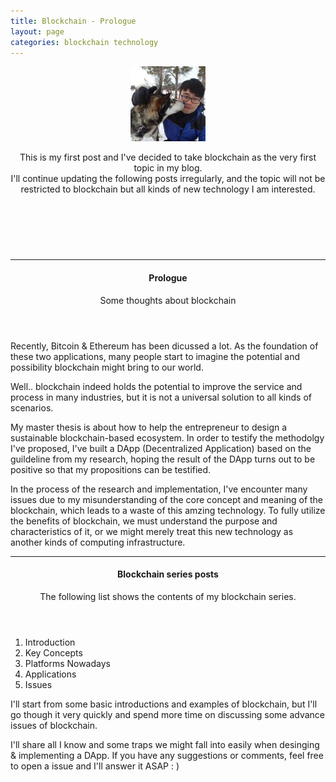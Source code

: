 ```yaml
---
title: Blockchain - Prologue
layout: page
categories: blockchain technology
---
```


<header class="blogFirstParagraph">
<span class="image left"><img src="/images/me.jpg" alt="" style="width:120px; height:120px;"/></span>
<p>This is my first post and I've decided to take blockchain as the very first topic in my blog. <br />I'll continue updating the following posts irregularly, and the topic will not be restricted to blockchain but all kinds of new technology I am interested.
</p>
</header>

		
<br />
<br />
<hr />
<header>
<h4>Prologue</h4>
<p>Some thoughts about blockchain</p>
</header>
<p>Recently, Bitcoin & Ethereum has been dicussed a lot. As the foundation of these two applications, many people start to imagine the potential and possibility blockchain might bring to our world.

Well.. blockchain indeed holds the potential to improve the service and process in many industries, but it is not a universal solution to all kinds of scenarios. </p>

<p>My master thesis is about how to help the entrepreneur to design a sustainable blockchain-based ecosystem. In order to testify the methodolgy I've proposed, I've built a DApp (Decentralized Application) based on the guildeline from my research, hoping the result of the DApp turns out to be positive so that my propositions can be testified. </p>
<p>In the process of the research and implementation, I've encounter many issues due to my misunderstanding of the core concept and meaning of the blockchain, which leads to a waste of this amzing technology. To fully utilize the benefits of blockchain, we must understand the purpose and characteristics of it, or we might merely treat this new technology as another kinds of computing infrastructure. </p>

<hr />
<header>
<h4>Blockchain series posts</h4>
<p>The following list shows the contents of my blockchain series.</p>
</header>
<ol>
			<li>Introduction</li>
			<li>Key Concepts</li>
			<li>Platforms Nowadays</li>
			<li>Applications</li>
			<li>Issues</li>
</ol>
<p>
I'll start from some basic introductions and examples of blockchain, but I'll go though it very quickly and spend more time on discussing some advance issues of blockchain. </p>

<p> I'll share all I know and some traps we might fall into easily when desinging & implementing a DApp. If you have any suggestions or comments, feel free to open a issue and I'll answer it ASAP : ) </p>